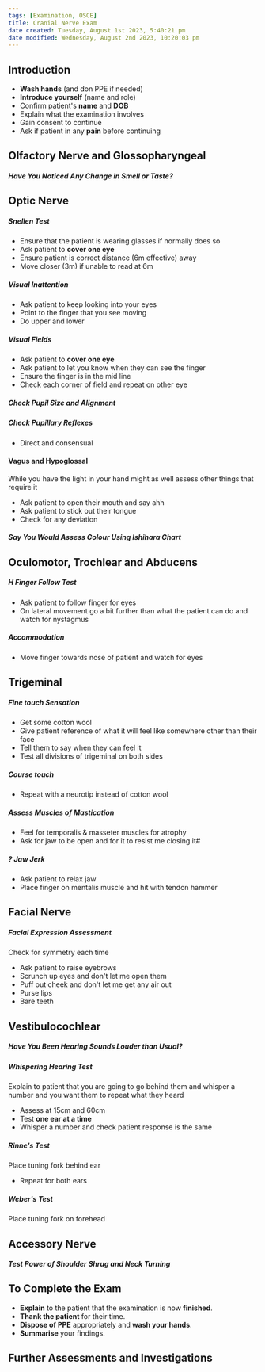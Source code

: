 ```yaml
---
tags: [Examination, OSCE]
title: Cranial Nerve Exam
date created: Tuesday, August 1st 2023, 5:40:21 pm
date modified: Wednesday, August 2nd 2023, 10:20:03 pm
---
```


## Introduction

- **Wash hands** (and don PPE if needed)
- **Introduce yourself** (name and role)
- Confirm patient's **name** and **DOB**
- Explain what the examination involves
- Gain consent to continue
- Ask if patient in any **pain** before continuing

## Olfactory Nerve and Glossopharyngeal

##### Have You Noticed Any Change in Smell or Taste?

## Optic Nerve

##### Snellen Test

- Ensure that the patient is wearing glasses if normally does so
- Ask patient to **cover one eye**
- Ensure patient is correct distance (6m effective) away
- Move closer (3m) if unable to read at 6m

##### Visual Inattention

- Ask patient to keep looking into your eyes
- Point to the finger that you see moving
- Do upper and lower

##### Visual Fields

- Ask patient to **cover one eye**
- Ask patient to let you know when they can see the finger
- Ensure the finger is in the mid line
- Check each corner of field and repeat on other eye

##### Check Pupil Size and Alignment

##### Check Pupillary Reflexes

- Direct and consensual

#### Vagus and Hypoglossal

While you have the light in your hand might as well assess other things that require it

- Ask patient to open their mouth and say ahh
- Ask patient to stick out their tongue
- Check for any deviation

##### Say You Would Assess Colour Using Ishihara Chart

## Oculomotor, Trochlear and Abducens

##### H Finger Follow Test

- Ask patient to follow finger for eyes
- On lateral movement go a bit further than what the patient can do and watch for nystagmus

##### Accommodation

- Move finger towards nose of patient and watch for eyes

## Trigeminal

##### Fine touch Sensation

- Get some cotton wool
- Give patient reference of what it will feel like somewhere other than their face
- Tell them to say when they can feel it
- Test all divisions of trigeminal on both sides

##### Course touch

- Repeat with a neurotip instead of cotton wool

##### Assess Muscles of Mastication

- Feel for temporalis & masseter muscles for atrophy
- Ask for jaw to be open and for it to resist me closing it#

##### ? Jaw Jerk

- Ask patient to relax jaw
- Place finger on mentalis muscle and hit with tendon hammer

## Facial Nerve

##### Facial Expression Assessment

Check for symmetry each time

- Ask patient to raise eyebrows
- Scrunch up eyes and don't let me open them
- Puff out cheek and don't let me get any air out
- Purse lips
- Bare teeth

## Vestibulocochlear

##### Have You Been Hearing Sounds Louder than Usual?

##### Whispering Hearing Test

Explain to patient that you are going to go behind them and whisper a number and you want them to repeat what they heard

- Assess at 15cm and 60cm
- Test **one ear at a time**
- Whisper a number and check patient response is the same

##### Rinne's Test

Place tuning fork behind ear

- Repeat for both ears

##### Weber's Test

Place tuning fork on forehead

## Accessory Nerve

##### Test Power of Shoulder Shrug and Neck Turning

## To Complete the Exam

- **Explain** to the patient that the examination is now **finished**.
- **Thank the patient** for their time.
- **Dispose of PPE** appropriately and **wash your hands**.
- **Summarise** your findings.

## Further Assessments and Investigations

